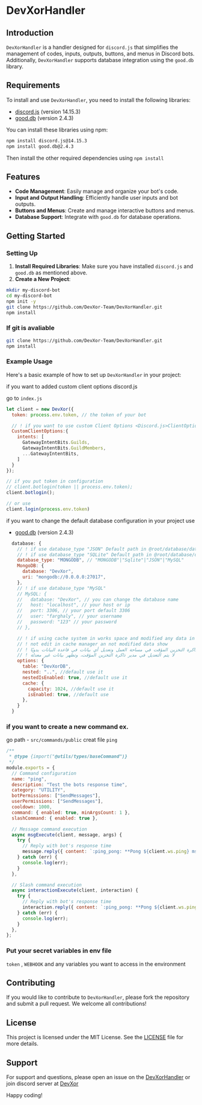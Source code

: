 ﻿
# DevXorHandler

## Introduction

`DevXorHandler` is a handler designed for `discord.js` that simplifies the management of codes, inputs, outputs, buttons, and menus in Discord bots. Additionally, `DevXorHandler` supports database integration using the `good.db` library.

## Requirements

To install and use `DevXorHandler`, you need to install the following libraries:

- [discord.js](https://www.npmjs.com/package/discord.js) (version 14.15.3)
- [good.db](https://www.npmjs.com/package/good.db) (version 2.4.3)

You can install these libraries using npm:

```sh
npm install discord.js@14.15.3
npm install good.db@2.4.3
```

Then install the other required dependencies using `npm install` 

## Features

- **Code Management**: Easily manage and organize your bot's code.
- **Input and Output Handling**: Efficiently handle user inputs and bot outputs.
- **Buttons and Menus**: Create and manage interactive buttons and menus.
- **Database Support**: Integrate with `good.db` for database operations.

## Getting Started

### Setting Up

1. **Install Required Libraries**: Make sure you have installed `discord.js` and `good.db` as mentioned above.
2. **Create a New Project**:
 ```sh
mkdir my-discord-bot
cd my-discord-bot
npm init -y
git clone https://github.com/DevXor-Team/DevXorHandler.git
npm install 
```
  ### If git is avaliable
```sh
git clone https://github.com/DevXor-Team/DevXorHandler.git 
npm install 
```

### Example Usage

Here's a basic example of how to set up `DevXorHandler` in your project:

if you want to added custom client options discord.js 

go to `index.js`

```js
let client = new DevXor({
  token: process.env.token, // the token of your bot

  // ! if you want to use custom Client Options <Discord.js>ClientOptions
  CustomClientOptions:{
    intents: [
      GatewayIntentBits.Guilds,
      GatewayIntentBits.GuildMembers,
      ...GatewayIntentBits,
    ]
  }
});

// if you put token in configuration  
// client.botlogin(token || process.env.token);
client.botlogin();

// or use
client.login(process.env.token)
```

if you want to change the default database configuration in your project use 
- [good.db](https://www.npmjs.com/package/good.db) (version 2.4.3)


```js
  database: {
    // ! if use database_type "JSON" Default path in @root/database/database.json
    // ! if use database_type "SQLite" Default path in @root/database/database.Sqlite
    database_type: "MONGODB", // "MONGODB"|"Sqlite"|"JSON"|"MySQL"
    MongoDB: {
      database: "DevXor",
      uri: "mongodb://0.0.0.0:27017",
    },
    // ! if use database_type "MySQL"
    // MySQL: {
    //   database: "DevXor", // you can change the database name 
    //   host: "localhost", // your host or ip 
    //   port: 3306, // your port default 3306
    //   user: "farghaly", // your username
    //   password: "123" // your password
    // },

    // ! if using cache system in works space and modified any data in database manually,
    // ! not edit in cache manager an not modified data show
    // ! في حالة استخدام نظام ذاكرة التخزين المؤقت في مساحة العمل وتعديل أي بيانات في قاعدة البيانات يدويًا،
    // ! لا يتم التعديل في مدير ذاكرة التخزين المؤقت، وتظهر بيانات غير معدلة
    options: {
      table: "DevXorDB",
      nested: "..", //default use it 
      nestedIsEnabled: true, //default use it 
      cache: {
        capacity: 1024, //default use it 
        isEnabled: true, //default use
      },
    }
  }
```
### if you want to create a new command ex.

go path - `src/commands/public`
creat file `ping`
```js
/**
 * @type {import("@utils/types/baseCommand")}
 */
module.exports = {
  // Command configuration
  name: "ping",
  description: "Test the bots response time",
  category: "UTILITY",
  botPermissions: ["SendMessages"],
  userPermissions: ["SendMessages"],
  cooldown: 1000,
  command: { enabled: true, minArgsCount: 1 },
  slashCommand: { enabled: true },

  // Message command execution
  async msgExecute(client, message, args) {
    try {
      // Reply with bot's response time
      message.reply({ content: `:ping_pong: **Pong ${client.ws.ping} ms**` });
    } catch (err) {
      console.log(err);
    }
  },

  // Slash command execution
  async interactionExecute(client, interaction) {
    try {
      // Reply with bot's response time
      interaction.reply({ content: `:ping_pong: **Pong ${client.ws.ping} ms**`, ephemeral: true });
    } catch (err) {
      console.log(err);
    }
  },
};

```
### Put your secret variables in env file 
`token` , `WEBHOOK` and any variables you want to access in the environment 
## Contributing

If you would like to contribute to `DevXorHandler`, please fork the repository and submit a pull request. We welcome all contributions!

## License

This project is licensed under the MIT License. See the [LICENSE](LICENSE) file for more details.


## Support

For support and questions, please open an issue on the [DevXorHandler](https://github.com/DevXor-Team/DevXorHandler) or join discord server at [DevXor](https://discord.gg/devxor)

Happy coding!
